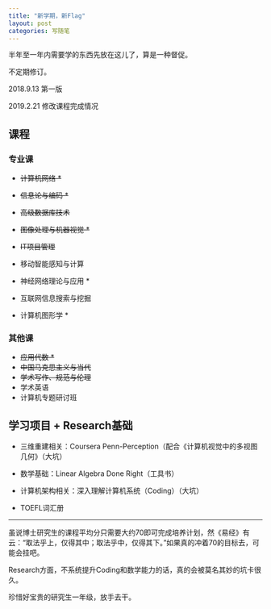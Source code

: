 ```yaml
---
title: "新学期，新Flag"
layout: post
categories: 写随笔
---
```


半年至一年内需要学的东西先放在这儿了，算是一种督促。

不定期修订。

<!-- more -->

2018.9.13 第一版

2019.2.21 修改课程完成情况

## 课程

### 专业课

* ~~计算机网络 *~~
* ~~信息论与编码 *~~
* ~~高级数据库技术~~
* ~~图像处理与机器视觉 *~~

* ~~IT项目管理~~
* 移动智能感知与计算
* 神经网络理论与应用 *
* 互联网信息搜索与挖掘
* 计算机图形学 *

### 其他课

* ~~应用代数 *~~
* ~~中国马克思主义与当代~~
* ~~学术写作、规范与伦理~~
* 学术英语
* 计算机专题研讨班

## 学习项目 + Research基础

* 三维重建相关：Coursera Penn-Perception（配合《计算机视觉中的多视图几何》（大坑）

* 数学基础：Linear Algebra Done Right（工具书）

* 计算机架构相关：深入理解计算机系统（Coding）（大坑）
* TOEFL词汇册

---

虽说博士研究生的课程平均分只需要大约70即可完成培养计划，然《易经》有云：“取法乎上，仅得其中；取法乎中，仅得其下。”如果真的冲着70的目标去，可能会挂吧。

Research方面，不系统提升Coding和数学能力的话，真的会被莫名其妙的坑卡很久。

珍惜好宝贵的研究生一年级，放手去干。